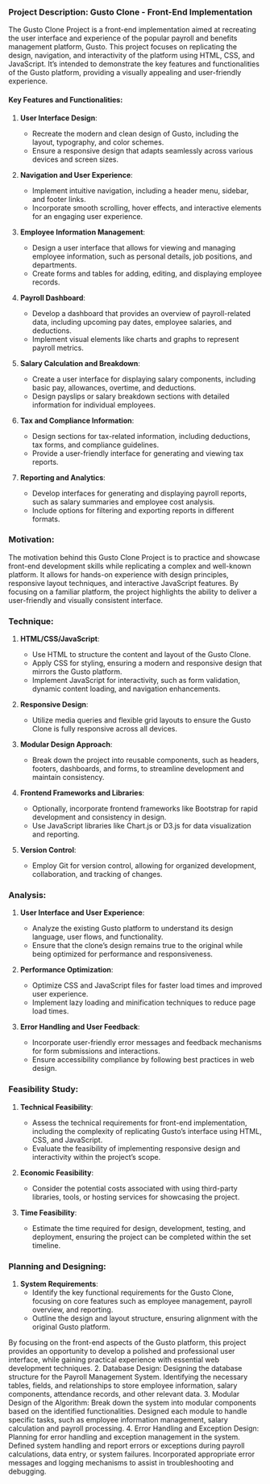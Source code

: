 ### Project Description: Gusto Clone - Front-End Implementation

The Gusto Clone Project is a front-end implementation aimed at recreating the user interface and experience of the popular payroll and benefits management platform, Gusto. This project focuses on replicating the design, navigation, and interactivity of the platform using HTML, CSS, and JavaScript. It’s intended to demonstrate the key features and functionalities of the Gusto platform, providing a visually appealing and user-friendly experience.

#### Key Features and Functionalities:

1. **User Interface Design**:
   - Recreate the modern and clean design of Gusto, including the layout, typography, and color schemes.
   - Ensure a responsive design that adapts seamlessly across various devices and screen sizes.

2. **Navigation and User Experience**:
   - Implement intuitive navigation, including a header menu, sidebar, and footer links.
   - Incorporate smooth scrolling, hover effects, and interactive elements for an engaging user experience.

3. **Employee Information Management**:
   - Design a user interface that allows for viewing and managing employee information, such as personal details, job positions, and departments.
   - Create forms and tables for adding, editing, and displaying employee records.

4. **Payroll Dashboard**:
   - Develop a dashboard that provides an overview of payroll-related data, including upcoming pay dates, employee salaries, and deductions.
   - Implement visual elements like charts and graphs to represent payroll metrics.

5. **Salary Calculation and Breakdown**:
   - Create a user interface for displaying salary components, including basic pay, allowances, overtime, and deductions.
   - Design payslips or salary breakdown sections with detailed information for individual employees.

6. **Tax and Compliance Information**:
   - Design sections for tax-related information, including deductions, tax forms, and compliance guidelines.
   - Provide a user-friendly interface for generating and viewing tax reports.

7. **Reporting and Analytics**:
   - Develop interfaces for generating and displaying payroll reports, such as salary summaries and employee cost analysis.
   - Include options for filtering and exporting reports in different formats.

### Motivation:
The motivation behind this Gusto Clone Project is to practice and showcase front-end development skills while replicating a complex and well-known platform. It allows for hands-on experience with design principles, responsive layout techniques, and interactive JavaScript features. By focusing on a familiar platform, the project highlights the ability to deliver a user-friendly and visually consistent interface.

### Technique:

1. **HTML/CSS/JavaScript**:
   - Use HTML to structure the content and layout of the Gusto Clone.
   - Apply CSS for styling, ensuring a modern and responsive design that mirrors the Gusto platform.
   - Implement JavaScript for interactivity, such as form validation, dynamic content loading, and navigation enhancements.

2. **Responsive Design**:
   - Utilize media queries and flexible grid layouts to ensure the Gusto Clone is fully responsive across all devices.

3. **Modular Design Approach**:
   - Break down the project into reusable components, such as headers, footers, dashboards, and forms, to streamline development and maintain consistency.

4. **Frontend Frameworks and Libraries**:
   - Optionally, incorporate frontend frameworks like Bootstrap for rapid development and consistency in design.
   - Use JavaScript libraries like Chart.js or D3.js for data visualization and reporting.

5. **Version Control**:
   - Employ Git for version control, allowing for organized development, collaboration, and tracking of changes.

### Analysis:

1. **User Interface and User Experience**:
   - Analyze the existing Gusto platform to understand its design language, user flows, and functionality.
   - Ensure that the clone’s design remains true to the original while being optimized for performance and responsiveness.

2. **Performance Optimization**:
   - Optimize CSS and JavaScript files for faster load times and improved user experience.
   - Implement lazy loading and minification techniques to reduce page load times.

3. **Error Handling and User Feedback**:
   - Incorporate user-friendly error messages and feedback mechanisms for form submissions and interactions.
   - Ensure accessibility compliance by following best practices in web design.

### Feasibility Study:

1. **Technical Feasibility**:
   - Assess the technical requirements for front-end implementation, including the complexity of replicating Gusto’s interface using HTML, CSS, and JavaScript.
   - Evaluate the feasibility of implementing responsive design and interactivity within the project’s scope.

2. **Economic Feasibility**:
   - Consider the potential costs associated with using third-party libraries, tools, or hosting services for showcasing the project.

3. **Time Feasibility**:
   - Estimate the time required for design, development, testing, and deployment, ensuring the project can be completed within the set timeline.

### Planning and Designing:

1. **System Requirements**:
   - Identify the key functional requirements for the Gusto Clone, focusing on core features such as employee management, payroll overview, and reporting.
   - Outline the design and layout structure, ensuring alignment with the original Gusto platform.

By focusing on the front-end aspects of the Gusto platform, this project provides an opportunity to develop a polished and professional user interface, while gaining practical experience with essential web development techniques.
2.	Database Design: Designing the database structure for the Payroll Management System. Identifying the necessary tables, fields, and relationships to store employee information, salary components, attendance records, and other relevant data.
3.	Modular Design of the Algorithm: Break down the system into modular components based on the identified functionalities. Designed each module to handle specific tasks, such as employee information management, salary calculation and payroll processing. 
4.	Error Handling and Exception Design: Planning for error handling and exception management in the system. Defined system handling and report errors or exceptions during payroll calculations, data entry, or system failures. Incorporated appropriate error messages and logging mechanisms to assist in troubleshooting and debugging.
